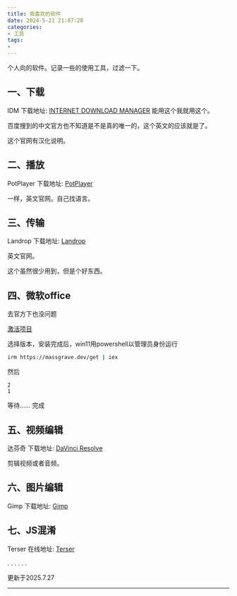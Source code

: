 ```yaml
---
title: 我喜欢的软件
date: 2024-5-21 21:07:28
categories: 
- 工具
tags:
- 
---
```


个人向的软件。记录一些的使用工具，过滤一下。

一、下载
---
IDM
下载地址: [INTERNET DOWNLOAD MANAGER](https://www.internetdownloadmanager.com/)
能用这个我就用这个。

百度搜到的中文官方也不知道是不是真的唯一的，这个英文的应该就是了。

这个官网有汉化说明。

二、播放
---
PotPlayer
下载地址: [PotPlayer](https://potplayer.tv/)

一样，英文官网。自己找语言。

三、传输
---
Landrop
下载地址: [Landrop](https://landrop.app/)

英文官网。

这个虽然很少用到，但是个好东西。

四、微软office
---

去官方下也没问题

[激活项目](https://massgrave.dev/genuine-installation-media.html)

选择版本，安装完成后，win11用powershell以管理员身份运行
```bash
irm https://massgrave.dev/get | iex
```
然后
```
2
1
```
等待……
完成

五、视频编辑
---
达芬奇
下载地址: [DaVinci Resolve](https://www.blackmagicdesign.com/products/davinciresolve)

剪辑视频或者音频。

六、图片编辑
---
Gimp
下载地址: [Gimp](https://www.gimp.org)

七、JS混淆
---
Terser
在线地址: [Terser](https://terser.org/)

.
.
.
.
.
.

更新于2025.7.27

---

